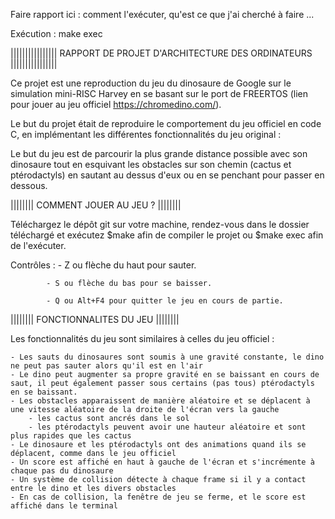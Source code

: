 Faire rapport ici : comment l'exécuter, qu'est ce que j'ai cherché à faire ...

Exécution : make exec

|||||||||||||||| RAPPORT DE PROJET D'ARCHITECTURE DES ORDINATEURS ||||||||||||||||

Ce projet est une reproduction du jeu du dinosaure de Google sur le simulation mini-RISC Harvey en se basant sur le port de FREERTOS (lien pour jouer au jeu officiel https://chromedino.com/).

Le but du projet était de reproduire le comportement du jeu officiel en code C, en implémentant les différentes fonctionnalités du jeu original :

Le but du jeu est de parcourir la plus grande distance possible avec son dinosaure tout en esquivant les obstacles sur son chemin (cactus et ptérodactyls) en sautant au dessus d'eux ou en se penchant pour passer en dessous.

|||||||| COMMENT JOUER AU JEU ? ||||||||

Téléchargez le dépôt git sur votre machine, rendez-vous dans le dossier téléchargé et exécutez $make afin de compiler le projet ou $make exec afin de l'exécuter.

Contrôles : - Z ou flèche du haut pour sauter.

            - S ou flèche du bas pour se baisser.

            - Q ou Alt+F4 pour quitter le jeu en cours de partie.

|||||||| FONCTIONNALITES DU JEU ||||||||

Les fonctionnalités du jeu sont similaires à celles du jeu officiel :

    - Les sauts du dinosaures sont soumis à une gravité constante, le dino ne peut pas sauter alors qu'il est en l'air
    - Le dino peut augmenter sa propre gravité en se baissant en cours de saut, il peut également passer sous certains (pas tous) ptérodactyls en se baissant.
    - Les obstacles apparaissent de manière aléatoire et se déplacent à une vitesse aléatoire de la droite de l'écran vers la gauche
        - les cactus sont ancrés dans le sol
        - les ptérodactyls peuvent avoir une hauteur aléatoire et sont plus rapides que les cactus
    - Le dinosaure et les ptérodactyls ont des animations quand ils se déplacent, comme dans le jeu officiel
    - Un score est affiché en haut à gauche de l'écran et s'incrémente à chaque pas du dinosaure
    - Un système de collision détecte à chaque frame si il y a contact entre le dino et les divers obstacles
    - En cas de collision, la fenêtre de jeu se ferme, et le score est affiché dans le terminal
